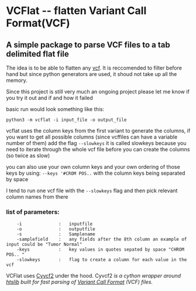 VCFlat -- flatten Variant Call Format(VCF)
======

## A simple package to parse VCF files to a tab delimited flat file

The idea is to be able to flatten any [vcf](https://samtools.github.io/hts-specs/VCFv4.2.pdf).
It is reccomended to filter before hand but since python generators are used,
it shoud not take up all the memory.


 
Since this project is still very much an ongoing project 
please let me know if you try it out and if and how it failed


basic run would look something like this:

`python3 -m vcflat -i input_file -o output_file
`

vcflat uses the column keys from the first variant to generate the columns, if you want to get all possible columns
(since vcffiles can have a variable number of them) add the flag `--slowkeys` it is called slowkeys because you need to
iterate through the whole vcf file before you can create the columns (so twice as slow)

you can also use your own column keys and your own ordering of those keys by using:
`--keys '#CROM POS..` with the column keys being separated by space

I tend to run one vcf file with the `--slowkeys` flag and then pick relevant column names from there

### list of parameters:
```
    -i              :   inputfile
    -o              :   outputfile
    -s              :   Samplename
    -samplefield    :   any fields after the 8th column an example of input could be "Tumor Normal"
    -keys           :   key values in quotes sepated by space "CHROM POS.. "
    -slowkeys       :   flag to create a column for each value in the vcf
```

VCFlat uses [Cyvcf2](https://github.com/brentp/cyvcf2) under the hood. Cyvcf2 *is a cython wrapper around [htslib](https://github.com/samtools/htslib)
 built for fast parsing of [Variant Call Format](https://en.m.wikipedia.org/wiki/Variant_Call_Format) (VCF) files.*